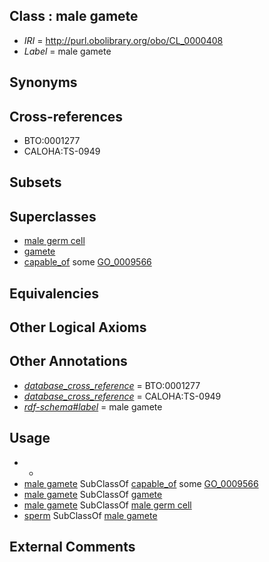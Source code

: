 
## Class : male gamete

 * *IRI* = http://purl.obolibrary.org/obo/CL_0000408
 * *Label* = male gamete

## Synonyms


## Cross-references

 * BTO:0001277
 * CALOHA:TS-0949

## Subsets


## Superclasses

 * [male germ cell](../../CL/15/CL_0000015.md)
 * [gamete](../../CL/00/CL_0000300.md)
 * [capable_of](../../RO/15/RO_0002215.md) some [GO_0009566](../../GO/66/GO_0009566.md)

## Equivalencies


## Other Logical Axioms


## Other Annotations

 * *[database_cross_reference](../../ef/oboInOwl#hasDbXref.md)* = BTO:0001277
 * *[database_cross_reference](../../ef/oboInOwl#hasDbXref.md)* = CALOHA:TS-0949
 * *[rdf-schema#label](../../el/rdf-schema#label.md)* = male gamete

## Usage

 * -
 * [male gamete](../../CL/08/CL_0000408.md) SubClassOf [capable_of](../../RO/15/RO_0002215.md) some [GO_0009566](../../GO/66/GO_0009566.md)
 * [male gamete](../../CL/08/CL_0000408.md) SubClassOf [gamete](../../CL/00/CL_0000300.md)
 * [male gamete](../../CL/08/CL_0000408.md) SubClassOf [male germ cell](../../CL/15/CL_0000015.md)
 * [sperm](../../CL/19/CL_0000019.md) SubClassOf [male gamete](../../CL/08/CL_0000408.md)

## External Comments


